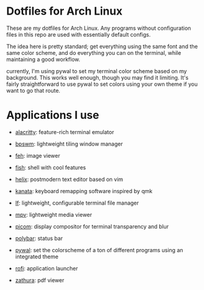 # Dotfiles for Arch Linux

These are my dotfiles for Arch Linux. Any programs without configuration files in this repo are used with essentially default configs.

The idea here is pretty standard; get everything using the same font and the same color scheme, and do everything you can on the terminal, while maintaining a good workflow.

currently, I'm using pywal to set my terminal color scheme based on my background. This works well enough, though you may find it limiting. It's fairly straightforward to use pywal to set colors using your own theme if you want to go that route.
# Applications I use

- [alacritty](https://github.com/baskerville/bspwm): feature-rich terminal emulator

- [bpswm](https://github.com/baskerville/bspwm): lightweight tiling window manager

- [feh](https://github.com/derf/feh): image viewer

- [fish](https://github.com/fish-shell/fish-shell): shell with cool features

- [helix](https://github.com/helix-editor/helix): postmodern text editor based on vim

- [kanata](https://github.com/jtroo/kanata): keyboard remapping software inspired by qmk

- [lf](https://github.com/gokcehan/lf): lightweight, configurable terminal file manager

- [mpv](https://mpv.io/): lightweight media viewer

- [picom](https://github.com/yshui/picom): display compositor for terminal transparency and blur

- [polybar](https://github.com/polybar/polybar): status bar

- [pywal](https://github.com/dylanaraps/pywal): set the colorscheme of a ton of different programs using an integrated theme 

- [rofi](https://github.com/davatorium/rofi): application launcher

- [zathura](https://github.com/pwmt/zathura): pdf viewer
